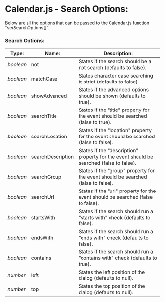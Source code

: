 # Calendar.js - Search Options:

Below are all the options that can be passed to the Calendar.js function "setSearchOptions()".


### Search Options:

| Type: | Name: | Description: |
| --- | --- | --- |
| *boolean* | not | States if the search should be a not search (defaults to false). |
| *boolean* | matchCase | States character case searching is strict (defaults to false). |
| *boolean* | showAdvanced | States if the advanced options should be shown (defaults to true). |
| *boolean* | searchTitle | States if the "title" property for the event should be searched (false to true). |
| *boolean* | searchLocation | States if the "location" property for the event should be searched (false to false). |
| *boolean* | searchDescription | States if the "description" property for the event should be searched (false to false). |
| *boolean* | searchGroup | States if the "group" property for the event should be searched (false to false). |
| *boolean* | searchUrl | States if the "url" property for the event should be searched (false to false). |
| *boolean* | startsWith | States if the search should run a "starts with" check (defaults to false). |
| *boolean* | endsWith | States if the search should run a "ends with" check (defaults to false). |
| *boolean* | contains | States if the search should run a "contains with" check (defaults to true). |
| *number* | left | States the left position of the dialog (defaults to null). |
| *number* | top | States the top position of the dialog (defaults to null). |